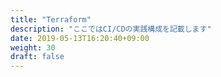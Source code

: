 ```yaml
---
title: "Terraform"
description: "ここではCI/CDの実践構成を記載します"
date: 2019-05-13T16:20:40+09:00
weight: 30
draft: false
---
```

<!-- descriptionがコンテンツの前に表示されます -->

<!-- コンテンツを書くときはこの下に記載ください -->



<!-- 配下タイトル一覧がコンテンツの後に表示されます -->